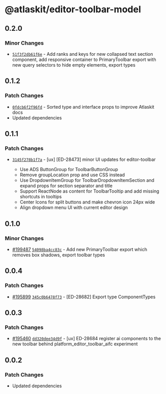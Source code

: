 # @atlaskit/editor-toolbar-model

## 0.2.0

### Minor Changes

- [`51f3f2db61f6e`](https://bitbucket.org/atlassian/atlassian-frontend-monorepo/commits/51f3f2db61f6e) -
  Add ranks and keys for new collapsed text section component, add responsive container to
  PrimaryToolbar export with new query selectors to hide empty elements, export types

## 0.1.2

### Patch Changes

- [`0fdcb6f2f96fd`](https://bitbucket.org/atlassian/atlassian-frontend-monorepo/commits/0fdcb6f2f96fd) -
  Sorted type and interface props to improve Atlaskit docs
- Updated dependencies

## 0.1.1

### Patch Changes

- [`3145f278b1f7a`](https://bitbucket.org/atlassian/atlassian-frontend-monorepo/commits/3145f278b1f7a) -
  [ux] [ED-28473] minor UI updates for editor-toolbar

  - Use ADS ButtonGroup for ToolbarButtonGroup
  - Remove groupLocation prop and use CSS instead
  - Use DropdownItemGroup for ToolbarDropdownItemSection and expand props for section separator and
    title
  - Support ReactNode as content for ToolbarTooltip and add missing shortcuts in tooltips
  - Center Icons for split buttons and make chevron icon 24px wide
  - Align dropdown menu UI with current editor design

## 0.1.0

### Minor Changes

- [#199487](https://bitbucket.org/atlassian/atlassian-frontend-monorepo/pull-requests/199487)
  [`54098ba4cc83c`](https://bitbucket.org/atlassian/atlassian-frontend-monorepo/commits/54098ba4cc83c) -
  Add new PrimaryToolbar export which removes box shadows, export toolbar types

## 0.0.4

### Patch Changes

- [#195899](https://bitbucket.org/atlassian/atlassian-frontend-monorepo/pull-requests/195899)
  [`345c0b6478f73`](https://bitbucket.org/atlassian/atlassian-frontend-monorepo/commits/345c0b6478f73) -
  [ED-28682] Export type ComponentTypes

## 0.0.3

### Patch Changes

- [#195460](https://bitbucket.org/atlassian/atlassian-frontend-monorepo/pull-requests/195460)
  [`dd320dee34d9f`](https://bitbucket.org/atlassian/atlassian-frontend-monorepo/commits/dd320dee34d9f) -
  [ux] ED-28684 register ai components to the new toolbar behind platform_editor_toolbar_aifc
  experiment

## 0.0.2

### Patch Changes

- Updated dependencies
